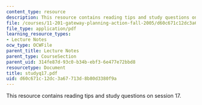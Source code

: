 ```yaml
---
content_type: resource
description: This resource contains reading tips and study questions on session 17.
file: /courses/11-201-gateway-planning-action-fall-2005/d60c671c12dc3a67713d8b80d3380f9a_studyq17.pdf
file_type: application/pdf
learning_resource_types:
- Lecture Notes
ocw_type: OCWFile
parent_title: Lecture Notes
parent_type: CourseSection
parent_uid: 314fe87d-93c0-b34b-ebf3-6e477e72bbd8
resourcetype: Document
title: studyq17.pdf
uid: d60c671c-12dc-3a67-713d-8b80d3380f9a
---
```

This resource contains reading tips and study questions on session 17.

